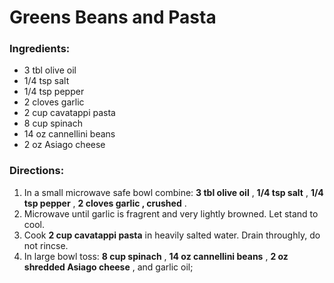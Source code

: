 # Greens Beans and Pasta 

### Ingredients: 
* 3 tbl olive oil
* 1/4 tsp salt
* 1/4 tsp pepper
* 2 cloves garlic
* 2 cup cavatappi pasta
* 8 cup spinach
* 14 oz cannellini beans
* 2 oz Asiago cheese

### Directions: 
1. In a small microwave safe bowl combine: **3 tbl olive oil** , **1/4 tsp salt** , **1/4 tsp pepper** , **2 cloves garlic , crushed** . 
2. Microwave until garlic is fragrent and very lightly browned. Let stand to cool. 
3. Cook **2 cup cavatappi pasta** in heavily salted water. Drain throughly, do not rincse. 
4. In large bowl toss: **8 cup spinach** , **14 oz cannellini beans** , **2 oz shredded Asiago cheese** , and garlic oil; 
